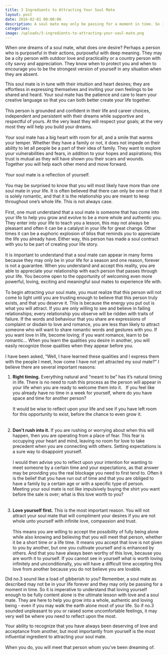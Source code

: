 ```yaml
---
title: 3 Ingredients to Attracting Your Soul Mate
layout: post
date: 2016-02-01 00:00:00
description: A soul mate may only be passing for a moment in time. So it is imperative to understand that loving yourself enough to be fully content alone is the ultimate lesson with love and a soul mate.
categories:
image: /uploads/3-ingredients-to-attracting-your-soul-mate.png
---
```



When one dreams of a soul mate, what does one desire? Perhaps a person who is purposeful in their actions, purposeful with deep meaning. They may be a city person with outdoor love and practicality or a country person with city savvy and appreciation. They know when to protect you and when to encourage you to be the strongest version of yourself in any situation when they are absent.

This soul mate is in tune with their intuition and heart desires; they are effortless in expressing themselves and inviting your own feelings to be shared and heard. Your soul mate has the patience and care to learn your creative language so that you can both better create your life together.
<br>
<br>This person is grounded and confident in their life and career choices, independent and persistent with their dreams while supportive and respectful of yours. At the very least they will respect your goals; at the very most they will help you build your dreams.
<br>
<br>Your soul mate has a big heart with room for all, and a smile that warms your temper. Whether they have a family or not, it does not impede on their ability to let all people be a part of their idea of family. They want to explore your vulnerabilities and fears, in addition to your hopes and aspirations; this trust is mutual as they will have shown you their scars and wounds. Together you will help each other mend and move forward.
<br>
<br>Your soul mate is a reflection of yourself.
<br>
<br>You may be surprised to know that you will most likely have more than one soul mate in your life. It is often believed that there can only be one or that it is solely romantic, and that it is the relationship you are meant to keep throughout one’s whole life. This is not always case.
<br>
<br>First, one must understand that a soul mate is someone that has come into your life to help you grow and evolve to be a more whole and authentic you. They enter into your life to teach you a lesson, this may not always be pleasant and often it can be a catalyst in your life for great change. Other times it can be a euphoric explosion of bliss that reminds you to appreciate the life you already have. Either way, this person has made a soul contract with you to be part of creating your life story.
<br>
<br>It is important to understand that a soul mate can appear in many forms because they may only be in your life for a season and one reason, forever is not a guarantee. When you understand and accept this reality, you are able to appreciate your relationship with each person that passes through your life. You become open to the opportunity of welcoming even more powerful, loving, exciting and meaningful soul mates to experience life with.
<br>
<br>To begin attracting your soul mate, you must realize that this person will not come to light until you are trusting enough to believe that this person truly exists, and that you deserve it. This is because the energy you put out is what you will attract. If you are only willing to see and believe in failing relationships; every relationship you observe will be ridden with traits of failure. If the words and behaviour that you share are expressions of complaint or disdain to love and romance, you are less than likely to attract someone who will want to share romantic words and gestures with you. If you want love in life, become loving; if you want romance, learn to be romantic… When you learn the qualities you desire in another, you will easily recognize those qualities when they appear before you.
<br>
<br>I have been asked, “Well, I have learned these qualities and I express them with the people I meet, how come I have not yet attracted my soul mate?” I believe there are several important reasons:

1. **Right timing.** Everything natural and “meant to be” has it’s natural timing in life. There is no need to rush this process as the person will appear in your life when you are ready to welcome them into it.      If you feel like you already have no time in a week for yourself, where do you have space and time for another person?
   <br>
   <br>It would be wise to reflect upon your life and see if you have left room for this opportunity to exist, before the chance to even grow it.
   <br>
   <br>&nbsp;
2. **Don't rush into it.** If you are rushing or worrying about when this will happen, then you are operating from a place of fear. This fear is occupying your heart and mind, leaving no room for love to take precedent when you are connecting with others. Setting expectations is a sure way to disappoint yourself.
   <br>
   <br>I would then advise you to reflect upon your intention for wanting to meet someone by a certain time and your expectations, as that answer may be providing you the real blockage you need to first tend to. Often it is the belief that you have run out of time and that you are obliged to have a family by a certain age or with a specific type of person.     Meeting your soul mate is not like impulsively buying the shirt you want before the sale is over; what is this love worth to you?&nbsp;
   <br>
   <br>&nbsp;
3. **Love yourself first.** This is the most important reason. You will not attract your soul mate that will compliment your desires if you are not whole unto yourself with infinite love, compassion and trust.
   <br>
   <br>This means you are willing to accept the possibility of fully being alone while also knowing and believing that you will meet that person, whether it be a short time or a life time. It means you accept that love is not given to you by another, but one you cultivate yourself and is enhanced by others. And that you have always been worthy of this love, because you are worth it to yourself. If you cannot see in yourself what is worth loving infinitely and unconditionally, you will have a difficult time accepting this love from another because you do not believe you are lovable.

Did no.3 sound like a load of gibberish to you? Remember, a soul mate as described may not be in your life forever and they may only be passing for a moment in time. So it is imperative to understand that loving yourself enough to be fully content alone is the ultimate lesson with love and a soul mate. They are here to help you grow into a whole, authentic and loving being - even if you may walk the earth alone most of your life. So if no.3 sounded unpleasant to you or raised some uncomfortable feelings, it may very well be where you need to reflect upon the most.

Your ability to recognize that you have always been deserving of love and acceptance from another, but most importantly from yourself is the most influential ingredient to attracting your soul mate.
<br>
<br>When you do, you will meet that person whom you’ve been dreaming of.
<br>&nbsp;